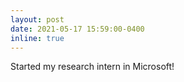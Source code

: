 ```yaml
---
layout: post
date: 2021-05-17 15:59:00-0400
inline: true
---
```


Started my research intern in Microsoft!
